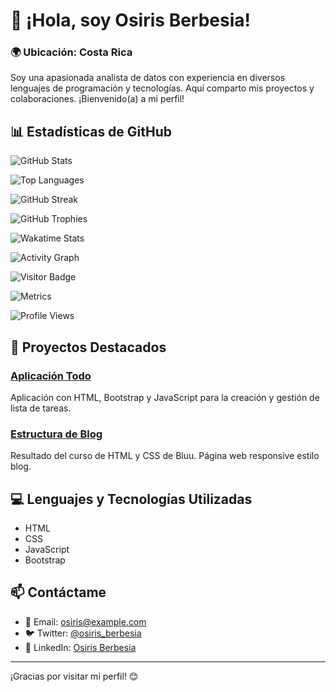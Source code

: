 # 👋 ¡Hola, soy Osiris Berbesia!

### 🌍 Ubicación: Costa Rica

Soy una apasionada analista de datos con experiencia en diversos lenguajes de programación y tecnologías. Aquí comparto mis proyectos y colaboraciones. ¡Bienvenido(a) a mi perfil!

## 📊 Estadísticas de GitHub

![GitHub Stats](https://github-readme-stats.vercel.app/api?username=osirisberbesia&theme=radical&show_icons=true&bg_color=000000&title_color=FF00FF&text_color=00FFFF&icon_color=FFFF00)

![Top Languages](https://github-readme-stats.vercel.app/api/top-langs/?username=osirisberbesia&theme=radical&layout=compact&bg_color=000000&title_color=FF00FF&text_color=00FFFF&icon_color=FFFF00)

![GitHub Streak](https://github-readme-streak-stats.herokuapp.com/?user=osirisberbesia&theme=radical&background=000000&border=FF00FF&stroke=00FFFF&fire=FFFF00&ring=FFFF00)

![GitHub Trophies](https://github-profile-trophy.vercel.app/?username=osirisberbesia&theme=radical&background=000000&title=FF00FF&text=00FFFF&icon=FFFF00)

![Wakatime Stats](https://github-readme-stats.vercel.app/api/wakatime?username=osirisberbesia&theme=radical&bg_color=000000&title_color=FF00FF&text_color=00FFFF&icon_color=FFFF00)

![Activity Graph](https://activity-graph.herokuapp.com/graph?username=osirisberbesia&theme=radical&bg_color=000000&title_color=FF00FF&line=FFFF00&point=00FFFF)

![Visitor Badge](https://visitor-badge.glitch.me/badge?page_id=osirisberbesia.osirisberbesia&left_color=green&right_color=red)
              
![Metrics](https://metrics.lecoq.io/osirisberbesia?theme=radical&bg_color=000000&title_color=FF00FF&text_color=00FFFF&icon_color=FFFF00)

![Profile Views](https://komarev.com/ghpvc/?username=osirisberbesia&color=FF00FF&style=flat)



## 🚀 Proyectos Destacados

### [Aplicación Todo](https://github.com/osirisberbesia/app_todo_basic)
Aplicación con HTML, Bootstrap y JavaScript para la creación y gestión de lista de tareas.

### [Estructura de Blog](https://github.com/osirisberbesia/blog_structure)
Resultado del curso de HTML y CSS de Bluu. Página web responsive estilo blog.

## 💻 Lenguajes y Tecnologías Utilizadas
- HTML
- CSS
- JavaScript
- Bootstrap

## 📫 Contáctame
- 📧 Email: [osiris@example.com](mailto:osiris@example.com)
- 🐦 Twitter: [@osiris_berbesia](https://twitter.com/osiris_berbesia)
- 💼 LinkedIn: [Osiris Berbesia](https://linkedin.com/in/osirisberbesia)

---

¡Gracias por visitar mi perfil! 😊
